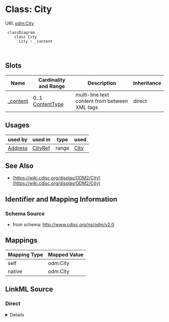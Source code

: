# Class: City



URI: [odm:City](http://www.cdisc.org/ns/odm/v2.0/City)



```mermaid
 classDiagram
    class City
      City : _content
        
      
```




<!-- no inheritance hierarchy -->


## Slots

| Name | Cardinality and Range | Description | Inheritance |
| ---  | --- | --- | --- |
| [_content](_content.md) | 0..1 <br/> [ContentType](ContentType.md) | multi-line text content from between XML tags | direct |





## Usages

| used by | used in | type | used |
| ---  | --- | --- | --- |
| [Address](Address.md) | [CityRef](CityRef.md) | range | [City](City.md) |






## See Also

* [https://wiki.cdisc.org/display/ODM2/City](https://wiki.cdisc.org/display/ODM2/City)

## Identifier and Mapping Information







### Schema Source


* from schema: http://www.cdisc.org/ns/odm/v2.0





## Mappings

| Mapping Type | Mapped Value |
| ---  | ---  |
| self | odm:City |
| native | odm:City |





## LinkML Source

<!-- TODO: investigate https://stackoverflow.com/questions/37606292/how-to-create-tabbed-code-blocks-in-mkdocs-or-sphinx -->

### Direct

<details>
```yaml
name: City
from_schema: http://www.cdisc.org/ns/odm/v2.0
see_also:
- https://wiki.cdisc.org/display/ODM2/City
slots:
- _content
slot_usage:
  range:
    name: range
    id_prefixes:
    - text
class_uri: odm:City

```
</details>

### Induced

<details>
```yaml
name: City
from_schema: http://www.cdisc.org/ns/odm/v2.0
see_also:
- https://wiki.cdisc.org/display/ODM2/City
slot_usage:
  range:
    name: range
    id_prefixes:
    - text
attributes:
  name: _content
  description: multi-line text content from between XML tags
  from_schema: http://www.cdisc.org/ns/odm/v2.0
  rank: 1000
  alias: _content
  owner: City
  domain_of:
  - TranslatedText
  - CheckValue
  - Code
  - WorkflowEnd
  - UserName
  - Prefix
  - Suffix
  - FullName
  - GivenName
  - FamilyName
  - StreetName
  - HouseNumber
  - City
  - StateProv
  - Country
  - PostalCode
  - OtherText
  - Meaning
  - LegalReason
  - DateTimeStamp
  - ReasonForChange
  - SourceID
  - FlagValue
  - FlagType
  - Value
  range: _contentType
  inlined: true
class_uri: odm:City

```
</details>